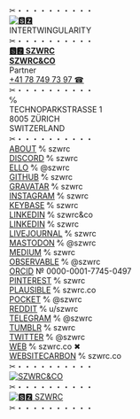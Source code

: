 ✂︎・・・・・・・・・・\
[![🆂🆉](https://szwrc.co/favicon-32x32.png)](https://szwrc.co "🆂🆉")\
INTERTWINGULARITY\
✂︎・・・・・・・・・・\
[__🆂🆉 SZWRC__](https://szwrc.co/contact.html "🆂🆉 SZWRC")\
__[SZWRC&CO](https://szwrc.co "SZWRC&CO")__\
Partner\
[+41 78 749 73 97 ☎︎](tel:+41787497397 "+41 78 749 73 97 ☎︎")\
✂︎・・・・・・・・・・\
℅\
TECHNOPARKSTRASSE 1\
8005 ZÜRICH\
SWITZERLAND\
✂︎・・・・・・・・・・\
[ABOUT](https://about.me/szwrc "ABOUT") ℀ szwrc\
[DISCORD](https://discordhub.com/profile/809384130847571998 "DISCORD") ℀ szwrc\
[ELLO](https://ello.co/szwrc "ELLO") ℀ @szwrc\
[GITHUB](https://github.com/szwrc "GITHUB") ℀ szwrc\
[GRAVATAR](https://gravatar.com/szwrc "GRAVATAR") ℀ szwrc\
[INSTAGRAM](https://instagram.com/szwrc "INSTAGRAM") ℀ szwrc\
[KEYBASE](https://keybase.io/szwrc "KEYBASE") ℀ szwrc\
[LINKEDIN](https://linkedin.com/company/szwrc "LINKEDIN") ℀ szwrc&co\
[LINKEDIN](https://linkedin.com/in/szwrc "LINKEDIN") ℀ szwrc\
[LIVEJOURNAL](https://szwrc.livejournal.com/profile "LIVEJOURNAL") ℀ szwrc\
[MASTODON](https://mastodon.online/@szwrc "MASTODON") ℀ @szwrc\
[MEDIUM](https://szwrc.medium.com/about "MEDIUM") ℀ szwrc\
[OBSERVABLE](https://observablehq.com/@szwrc "OBSERVABLE") ℀ @szwrc\
[ORCID](https://orcid.org/0000-0001-7745-0497 "ORCID") № 0000-0001-7745-0497\
[PINTEREST](https://pinterest.com/szwrc "PINTEREST") ℀ szwrc\
[PLAUSIBLE](https://plausible.io/szwrc.co "PLAUSIBLE") ℀ szwrc.co\
[POCKET](https://getpocket.com/@szwrc "POCKET") ℀ @szwrc\
[REDDIT](https://reddit.com/user/szwrc "REDDIT") ℀ u/szwrc\
[TELEGRAM](https://t.me/szwrc "TELEGRAM") ℀ @szwrc\
[TUMBLR](https://szwrc.tumblr.com/ "TUMBLR") ℀ szwrc\
[TWITTER](https://twitter.com/szwrc "TWITTER") ℀ @szwrc\
[WEB](https://szwrc.co "SZWRC&CO") ℀ szwrc.co ✖︎\
[WEBSITECARBON](https://websitecarbon.com/website/szwrc-co "WEBSITECARBON") ℀ szwrc.co\
✂︎・・・・・・・・・・\
[![SZWRC&CO](https://repository-images.githubusercontent.com/66646421/f1ca4a80-5df1-11eb-943d-90d7f44c5518)](https://szwrc.co "SZWRC&CO")\
✂︎・・・・・・・・・・\
[![🆂🆉 SZWRC](https://szwrc.co/szwrc.png)](https://linkedin.com/in/szwrc "🆂🆉 SZWRC")\
✂︎・・・・・・・・・・



